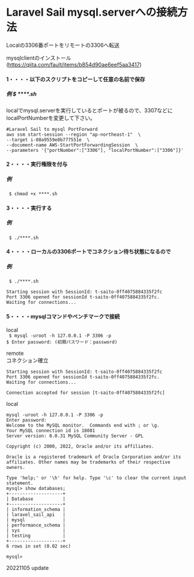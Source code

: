 # Laravel Sail mysql.serverへの接続方法
Localの3306番ポートをリモートの3306へ転送  

mysqlclientのインストール  
(https://qiita.com/fault/items/b854d90ae6eef5aa3417)


#### 1・・・・以下のスクリプトをコピーして任意の名前で保存
##### 例  $ ****.sh

localでmysql.serverを実行しているとポートが被るので、3307などにlocalPortNumberを変更して下さい。  

```
#Laravel Sail to mysql PortForward
aws ssm start-session --region "ap-northeast-1"  \
--target i-00a9559e0b777551e  \
--document-name AWS-StartPortForwardingSession  \
--parameters '{"portNumber":["3306"], "localPortNumber":["3306"]}'
```

#### 2・・・・実行権限を付与
##### 例  
` $ chmod +x ****.sh`  

#### 3・・・・実行する
##### 例  
` $ ./****.sh`  

#### 4・・・・ローカルの3306ポートでコネクション待ち状態になるので
##### 例  
` $ ./****.sh`  
 
```
Starting session with SessionId: t-saito-0ff4075884335f2fc  
Port 3306 opened for sessionId t-saito-0ff4075884335f2fc.  
Waiting for connections...  
```

#### 5・・・・mysqlコマンドやベンチマークで接続
  
local  
` $ mysql -uroot -h 127.0.0.1 -P 3306 -p`   
` $ Enter password: (初期パスワード：password)  `


  
remote  
コネクション確立
~~~
Starting session with SessionId: t-saito-0ff4075884335f2fc
Port 3306 opened for sessionId t-saito-0ff4075884335f2fc.
Waiting for connections...

Connection accepted for session [t-saito-0ff4075884335f2fc]  
~~~  

local  
~~~
mysql -uroot -h 127.0.0.1 -P 3306 -p
Enter password: 
Welcome to the MySQL monitor.  Commands end with ; or \g.  
Your MySQL connection id is 18081  
Server version: 8.0.31 MySQL Community Server - GPL  
  
Copyright (c) 2000, 2022, Oracle and/or its affiliates.  
  
Oracle is a registered trademark of Oracle Corporation and/or its  
affiliates. Other names may be trademarks of their respective  
owners.  
  
Type 'help;' or '\h' for help. Type '\c' to clear the current input statement.   
mysql> show databases;  
+--------------------+  
| Database           |  
+--------------------+  
| information_schema |  
| laravel_sail_api   |  
| mysql              |  
| performance_schema |  
| sys                |  
| testing            |  
+--------------------+  
6 rows in set (0.02 sec)  
  
mysql>  
~~~  

20221105 update  
